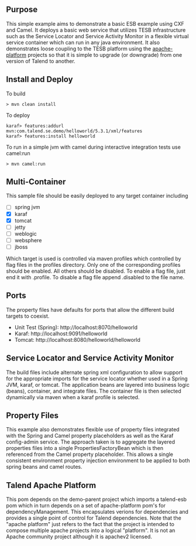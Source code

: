 Purpose
-------
This simple example aims to demonstrate a basic ESB example using CXF and Camel.
It deploys a basic web service that utilizes TESB infrastructure such as the
Service Locator and Service Activity Monitor in a flexible virtual service 
container which can run in any java environment.  It also demonstrates loose
coupling to the TESB platform using the [apache-platform] projects so that
it is simple to upgrade (or downgrade) from one version of Talend to another.

[apache-platform]: https://github.com/EdwardOst/apache-platform

Install and Deploy
------------------
To build

    > mvn clean install

To deploy

    karaf> features:addurl mvn:com.talend.se.demo/helloworld/5.3.1/xml/features
    karaf> features:install helloworld

To run in a simple jvm with camel during interactive integration tests use
camel:run

    > mvn camel:run

Multi-Container
---------------

This sample file should be easily deployed to any target container including

- [ ] spring jvm
- [x] karaf
- [x] tomcat
- [ ] jetty
- [ ] weblogic
- [ ] websphere
- [ ] jboss

Which target is used is controlled via maven profiles which controlled by flag
files in the profiles directory.  Only one of the corresponding profiles should
be enabled.  All others should be disabled.  To enable a flag file, just end it
with .profile.  To disable a flag file append .disabled to the file name.

Ports
-----

The property files have defaults for ports that allow the different build
targets to coexist.

* Unit Test (Spring): http://localhost:8070/helloworld
* Karaf:  http://localhost:9091/helloworld
* Tomcat: http://localhost:8080/helloworld/helloworld


Service Locator and Service Activity Monitor
--------------------------------------------

The build files include alternate spring xml configuration to allow support for
the appropriate imports for the service locator whether used in a Spring JVM,
karaf, or tomcat.  The application beans are layered into business 
logic (beans), container, and integrate files.  The container file is then
selected dynamically via maven when a karaf profile is selected.


Property Files
--------------

This example also demonstrates flexible use of property files integrated with
the Spring and Camel property placeholders as well as the Karaf config-admin
service.  The approach taken is to aggregate the layered properties files into a
single PropertiesFactoryBean which is then referenced from the Camel property
placeholder.  This allows a single consistent environment property injection
environment to be applied to both spring beans and camel routes.

Talend Apache Platform
----------------------

This pom depends on the demo-parent project which imports a talend-esb pom
which in turn depends on a set of apache-platform pom's for
dependencyManagement.  This encapsulates verions for dependencies and provides a
single point of control for Talend dependencies.  Note that the "apache
platform" just refers to the fact that the project is intended to compose
multiple apache projects into a logical "platform".  It is not an Apache
community project although it is apachev2 licensed.